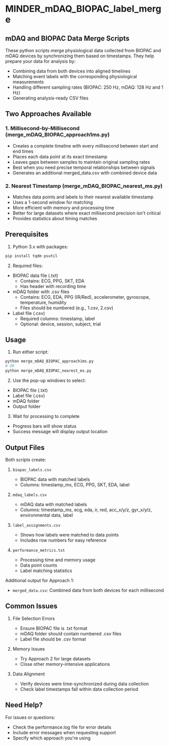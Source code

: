 # MINDER_mDAQ_BIOPAC_label_merge
## mDAQ and BIOPAC Data Merge Scripts

These python scripts merge physiological data collected from BIOPAC and mDAQ devices by synchronizing them based on timestamps. They help prepare your data for analysis by:
- Combining data from both devices into aligned timelines
- Matching event labels with the corresponding physiological measurements
- Handling different sampling rates (BIOPAC: 250 Hz, mDAQ: 128 Hz and 1 Hz)
- Generating analysis-ready CSV files

## Two Approaches Available

### 1. Millisecond-by-Millisecond (merge_mDAQ_BIOPAC_approach1ms.py)
- Creates a complete timeline with every millisecond between start and end times
- Places each data point at its exact timestamp
- Leaves gaps between samples to maintain original sampling rates
- Best when you need precise temporal relationships between signals
- Generates an additional merged_data.csv with combined device data

### 2. Nearest Timestamp (merge_mDAQ_BIOPAC_nearest_ms.py)
- Matches data points and labels to their nearest available timestamp
- Uses a 1-second window for matching
- More efficient with memory and processing time
- Better for large datasets where exact millisecond precision isn't critical
- Provides statistics about timing matches

## Prerequisites

1. Python 3.x with packages:
```bash
pip install tqdm psutil
```

2. Required files:
- BIOPAC data file (.txt)
  - Contains: ECG, PPG, SKT, EDA
  - Has header with recording time
- mDAQ folder with .csv files
  - Contains: ECG, EDA, PPG (IR/Red), accelerometer, gyroscope, temperature, humidity
  - Files should be numbered (e.g., 1.csv, 2.csv)
- Label file (.csv)
  - Required columns: timestamp, label
  - Optional: device, session, subject, trial

## Usage

1. Run either script:
```bash
python merge_mDAQ_BIOPAC_approach1ms.py
# OR
python merge_mDAQ_BIOPAC_nearest_ms.py
```

2. Use the pop-up windows to select:
- BIOPAC file (.txt)
- Label file (.csv)
- mDAQ folder
- Output folder

3. Wait for processing to complete
- Progress bars will show status
- Success message will display output location

## Output Files

Both scripts create:
1. `biopac_labels.csv`
   - BIOPAC data with matched labels
   - Columns: timestamp_ms, ECG, PPG, SKT, EDA, label

2. `mdaq_labels.csv`
   - mDAQ data with matched labels
   - Columns: timestamp_ms, ecg, eda, ir, red, acc_x/y/z, gyr_x/y/z, environmental data, label

3. `label_assignments.csv`
   - Shows how labels were matched to data points
   - Includes row numbers for easy reference

4. `performance_metrics.txt`
   - Processing time and memory usage
   - Data point counts
   - Label matching statistics

Additional output for Approach 1:
- `merged_data.csv`: Combined data from both devices for each millisecond

## Common Issues

1. File Selection Errors
   - Ensure BIOPAC file is .txt format
   - mDAQ folder should contain numbered .csv files
   - Label file should be .csv format

2. Memory Issues
   - Try Approach 2 for large datasets
   - Close other memory-intensive applications

3. Data Alignment
   - Verify devices were time-synchronized during data collection
   - Check label timestamps fall within data collection period

## Need Help?

For issues or questions:
- Check the performance.log file for error details
- Include error messages when requesting support
- Specify which approach you're using